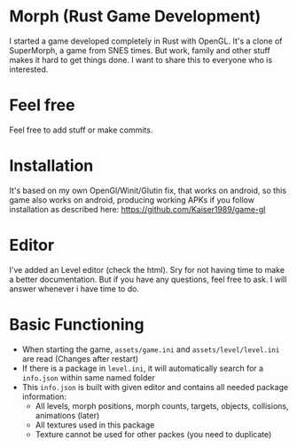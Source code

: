 # Morph (Rust Game Development)
I started a game developed completely in Rust with OpenGL. It's a clone of SuperMorph, a game from SNES times. 
But work, family and other stuff makes it hard to get things done. I want to share this to everyone who is interested.

# Feel free
Feel free to add stuff or make commits.

# Installation
It's based on my own OpenGl/Winit/Glutin fix, that works on android, so this game also works on android, producing working APKs if you follow installation as described here:
https://github.com/Kaiser1989/game-gl

# Editor
I've added an Level editor (check the html). Sry for not having time to make a better documentation. But if you have any questions, feel free to ask. I will answer whenever i have time to do.

# Basic Functioning
* When starting the game, `assets/game.ini` and `assets/level/level.ini` are read (Changes after restart)
* If there is a package in `level.ini`, it will automatically search for a `info.json` within same named folder
* This `info.json` is built with given editor and contains all needed package information:
  * All levels, morph positions, morph counts, targets, objects, collisions, animations (later)
  * All textures used in this package
  * Texture cannot be used for other packes (you need to duplicate)
